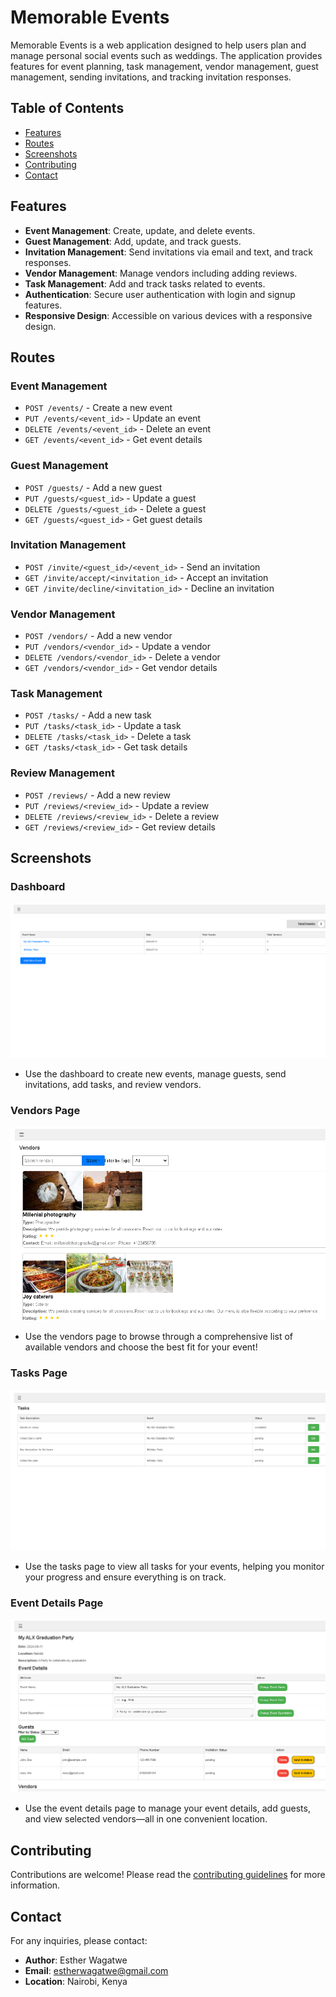 # Memorable Events

Memorable Events is a web application designed to help users plan and manage personal social events such as weddings. The application provides features for event planning, task management, vendor management, guest management, sending invitations, and tracking invitation responses.

## Table of Contents

- [Features](#features)
- [Routes](#routes)
- [Screenshots](#screenshots)
- [Contributing](#contributing)
- [Contact](#contact)

## Features

- **Event Management**: Create, update, and delete events.
- **Guest Management**: Add, update, and track guests.
- **Invitation Management**: Send invitations via email and text, and track responses.
- **Vendor Management**: Manage vendors including adding reviews.
- **Task Management**: Add and track tasks related to events.
- **Authentication**: Secure user authentication with login and signup features.
- **Responsive Design**: Accessible on various devices with a responsive design.

## Routes

### Event Management

- `POST /events/` - Create a new event
- `PUT /events/<event_id>` - Update an event
- `DELETE /events/<event_id>` - Delete an event
- `GET /events/<event_id>` - Get event details

### Guest Management

- `POST /guests/` - Add a new guest
- `PUT /guests/<guest_id>` - Update a guest
- `DELETE /guests/<guest_id>` - Delete a guest
- `GET /guests/<guest_id>` - Get guest details

### Invitation Management

- `POST /invite/<guest_id>/<event_id>` - Send an invitation
- `GET /invite/accept/<invitation_id>` - Accept an invitation
- `GET /invite/decline/<invitation_id>` - Decline an invitation

### Vendor Management

- `POST /vendors/` - Add a new vendor
- `PUT /vendors/<vendor_id>` - Update a vendor
- `DELETE /vendors/<vendor_id>` - Delete a vendor
- `GET /vendors/<vendor_id>` - Get vendor details

### Task Management

- `POST /tasks/` - Add a new task
- `PUT /tasks/<task_id>` - Update a task
- `DELETE /tasks/<task_id>` - Delete a task
- `GET /tasks/<task_id>` - Get task details

### Review Management

- `POST /reviews/` - Add a new review
- `PUT /reviews/<review_id>` - Update a review
- `DELETE /reviews/<review_id>` - Delete a review
- `GET /reviews/<review_id>` - Get review details

## Screenshots

### Dashboard
![Dashboard](app/static/images/dashboard_screenshot.png)
- Use the dashboard to create new events, manage guests, send invitations, add tasks, and review vendors.

### Vendors Page
![Vendors Page](app/static/images/vendors_screenshot.png)
- Use the vendors page to browse through a comprehensive list of available vendors and choose the best fit for your event!

### Tasks Page
![Tasks Page](app/static/images/tasks_screenshot.png)
- Use the tasks page to view all tasks for your events, helping you monitor your progress and ensure everything is on track.

### Event Details Page
![Event Details Page](app/static/images/event_details_screenshot.png)
- Use the event details page to manage your event details, add guests, and view selected vendors—all in one convenient location.

## Contributing

Contributions are welcome! Please read the [contributing guidelines](CONTRIBUTING.md) for more information.

## Contact

For any inquiries, please contact:
- **Author**: Esther Wagatwe
- **Email**: estherwagatwe@gmail.com
- **Location**: Nairobi, Kenya
